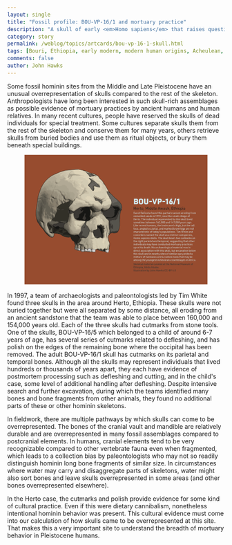 ```yaml
---
layout: single
title: "Fossil profile: BOU-VP-16/1 and mortuary practice"
description: "A skull of early <em>Homo sapiens</em> that raises questions about the treatment of the dead."
category: story
permalink: /weblog/topics/artcards/bou-vp-16-1-skull.html
tags: [Bouri, Ethiopia, early modern, modern human origins, Acheulean, Middle Stone Age, artcards]
comments: false
author: John Hawks
---
```


Some fossil hominin sites from the Middle and Late Pleistocene have an unusual overrepresentation of skulls compared to the rest of the skeleton. Anthropologists have long been interested in such skull-rich assemblages as possible evidence of mortuary practices by ancient humans and human relatives. In many recent cultures, people have reserved the skulls of dead individuals for special treatment. Some cultures separate skulls them from the rest of the skeleton and conserve them for many years, others retrieve skulls from buried bodies and use them as ritual objects, or bury them beneath special buildings. 

<figure>
<img src="/images/bou-vp-16-1-calvaria-artcard-2021.png" alt="BOU-VP-16/1 calvaria" />
</figure>

In 1997, a team of archaeologists and paleontologists led by Tim White found three skulls in the area around Herto, Ethiopia. These skulls were not buried together but were all separated by some distance, all eroding from an ancient sandstone that the team was able to place between 160,000 and 154,000 years old. Each of the three skulls had cutmarks from stone tools. One of the skulls, BOU-VP-16/5 which belonged to a child of around 6-7 years of age, has several series of cutmarks related to defleshing, and has polish on the edges of the remaining bone where the occipital has been removed. The adult BOU-VP-16/1 skull has cutmarks on its parietal and temporal bones. Although all the skulls may represent individuals that lived hundreds or thousands of years apart, they each have evidence of postmortem processing such as defleshing and cutting, and in the child's case, some level of additional handling after defleshing. Despite intensive search and further excavation, during which the teams identified many bones and bone fragments from other animals, they found no additional parts of these or other hominin skeletons. 

In fieldwork, there are multiple pathways by which skulls can come to be overrepresented. The bones of the cranial vault and mandible are relatively durable and are overrepresented in many fossil assemblages compared to postcranial elements. In humans, cranial elements tend to be very recognizable compared to other vertebrate fauna even when fragmented, which leads to a collection bias by paleontologists who may not so readily distinguish hominin long bone fragments of similar size. In circumstances where water may carry and disaggregate parts of skeletons, water might also sort bones and leave skulls overrepresented in some areas (and other bones overrepresented elsewhere). 

In the Herto case, the cutmarks and polish provide evidence for some kind of cultural practice. Even if this were dietary cannibalism, nonetheless intentional hominin behavior was present. This cultural evidence must come into our calculation of how skulls came to be overrepresented at this site. That makes this a very important site to understand the breadth of mortuary behavior in Pleistocene humans. 




